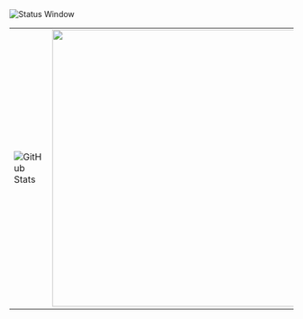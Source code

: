 <img src="https://github.com/user-attachments/assets/5e280534-9db5-4c4d-85d8-ba0fb52421e2" alt="Status Window"/>

<table>
  <tr>
    <td>
      <img src="https://github-readme-stats.vercel.app/api/top-langs/?username=EbadShelby&theme=github_dark&hide_border=false&include_all_commits=true&count_private=true&layout=compact" alt="GitHub Stats" />
    </td>
    <td>
      <img src="https://github.com/user-attachments/assets/35edf0d0-f6d0-4e9a-8b36-7a16a3852d70" width="492" />
    </td>
  </tr>
</table>

